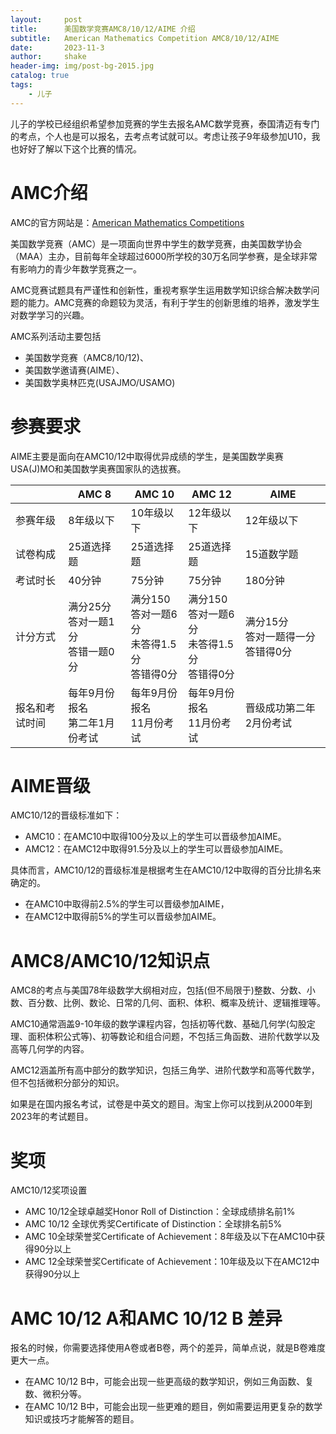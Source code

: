 ```yaml
---
layout:     post
title:      美国数学竞赛AMC8/10/12/AIME 介绍
subtitle:   American Mathematics Competition AMC8/10/12/AIME
date:       2023-11-3
author:     shake
header-img: img/post-bg-2015.jpg
catalog: true
tags:
    - 儿子
---
```


儿子的学校已经组织希望参加竞赛的学生去报名AMC数学竞赛，泰国清迈有专门的考点，个人也是可以报名，去考点考试就可以。考虑让孩子9年级参加U10，我也好好了解以下这个比赛的情况。

# AMC介绍

AMC的官方网站是：[American Mathematics Competitions](https://amc.maa.org/)

美国数学竞赛（AMC）是一项面向世界中学生的数学竞赛，由美国数学协会（MAA）主办，目前每年全球超过6000所学校的30万名同学参赛，是全球非常有影响力的青少年数学竞赛之一。

AMC竞赛试题具有严谨性和创新性，重视考察学生运用数学知识综合解决数学问题的能力。AMC竞赛的命题较为灵活，有利于学生的创新思维的培养，激发学生对数学学习的兴趣。 

AMC系列活动主要包括

* 美国数学竞赛（AMC8/10/12)、
* 美国数学邀请赛(AIME）、
* 美国数学奥林匹克(USAJMO/USAMO)

# 参赛要求

AIME主要是面向在AMC10/12中取得优异成绩的学生，是美国数学奥赛USA(J)MO和美国数学奥赛国家队的选拔赛。

|                | AMC 8                            | AMC 10                                          | AMC 12                                    | AIME                              |
|----------------|----------------------------------|-------------------------------------------------|-------------------------------------------|-----------------------------------|
| 参赛年级 | 8年级以下                        | 10年级以下                                      | 12年级以下                                | 12年级以下                        |
| 试卷构成       | 25道选择题                       | 25道选择题                                      | 25道选择题                                | 15道数学题                        |
| 考试时长       | 40分钟                           | 75分钟                                          | 75分钟                                    | 180分钟                           |
| 计分方式       | 满分25分<br> 答对一题1分<br> 答错一题0分 | 满分150 <br>答对一题6分<br> 未答得1.5分 <br>答错得0分       | 满分150 <br>答对一题6分 <br>未答得1.5分 <br>答错得0分 | 满分15分 <br>答对一题得一分<br> 答错得0分 |
| 报名和考试时间 | 每年9月份报名<br>第二年1月份考试                   | 每年9月份报名<br>11月份考试                                  | 每年9月份报名<br>11月份考试                            | 晋级成功第二年2月份考试                    |

# AIME晋级

AMC10/12的晋级标准如下：

* AMC10：在AMC10中取得100分及以上的学生可以晋级参加AIME。
* AMC12：在AMC12中取得91.5分及以上的学生可以晋级参加AIME。

具体而言，AMC10/12的晋级标准是根据考生在AMC10/12中取得的百分比排名来确定的。
* 在AMC10中取得前2.5%的学生可以晋级参加AIME，
* 在AMC12中取得前5%的学生可以晋级参加AIME。


# AMC8/AMC10/12知识点

AMC8的考点与美国78年级数学大纲相对应，包括(但不局限于)整数、分数、小数、百分数、比例、数论、日常的几何、面积、体积、概率及统计、逻辑推理等。

AMC10通常涵盖9-10年级的数学课程内容，包括初等代数、基础几何学(勾股定理、面积体积公式等)、初等数论和组合问题，不包括三角函数、进阶代数学以及高等几何学的内容。

AMC12涵盖所有高中部分的数学知识，包括三角学、进阶代数学和高等代数学，但不包括微积分部分的知识。

如果是在国内报名考试，试卷是中英文的题目。淘宝上你可以找到从2000年到2023年的考试题目。

# 奖项

AMC10/12奖项设置


* AMC 10/12全球卓越奖Honor Roll of Distinction：全球成绩排名前1%
* AMC 10/12 全球优秀奖Certificate of Distinction：全球排名前5%
* AMC 10全球荣誉奖Certificate of Achievement：8年级及以下在AMC10中获得90分以上
* AMC 12全球荣誉奖Certificate of Achievement：10年级及以下在AMC12中获得90分以上

# AMC 10/12 A和AMC 10/12 B 差异

报名的时候，你需要选择使用A卷或者B卷，两个的差异，简单点说，就是B卷难度更大一点。

* 在AMC 10/12 B中，可能会出现一些更高级的数学知识，例如三角函数、复数、微积分等。
* 在AMC 10/12 B中，可能会出现一些更难的题目，例如需要运用更复杂的数学知识或技巧才能解答的题目。

